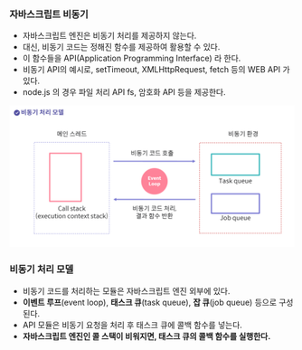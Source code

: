 ### 자바스크립트 비동기
* 자바스크립트 엔진은 비동기 처리를 제공하지 않는다.
* 대신, 비동기 코드는 정해진 함수를 제공하여 활용할 수 있다.
* 이 함수들을 API(Application Programming Interface) 라 한다.
* 비동기 API의 예시로, setTimeout, XMLHttpRequest, fetch 등의 WEB API 가 있다.
* node.js 의 경우 파일 처리 API fs, 암호화 API 등을 제공한다.

![비동기 처리 모델](/image/스크린샷-2024-01-15-145323.png)

### 비동기 처리 모델
* 비동기 코드를 처리하는 모듈은 자바스크립트 엔진 외부에 있다.
* **이벤트 루프**(event loop), **태스크 큐**(task queue), **잡 큐**(job queue) 등으로 구성된다.
* API 모듈은 비동기 요청을 처리 후 태스크 큐에 콜백 함수를 넣는다.
* **자바스크립트 엔진인 콜 스택이 비워지면, 태스크 큐의 콜백 함수를 실행한다.**
